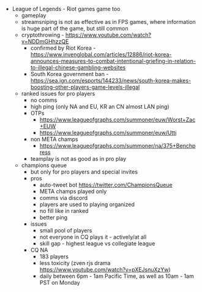 - League of Legends - Riot games game too
	- gameplay
	- streamsniping is not as effective as in FPS games, where information is huge part of the game, but still common
	- cryptothrowing - https://www.youtube.com/watch?v=NDDmGHhzzQE
		- confirmed by Riot Korea - https://www.invenglobal.com/articles/12886/riot-korea-announces-measures-to-combat-intentional-griefing-in-relation-to-illegal-chinese-gambling-websites
		- South Korea government ban - https://sea.ign.com/esports/144233/news/south-korea-makes-boosting-other-players-game-levels-illegal
	- ranked issues for pro players
		- no comms
		- high ping (only NA and EU, KR an CN almost LAN ping)
		- OTPs
			- https://www.leagueofgraphs.com/summoner/euw/Worst+Zac+EUW
			- https://www.leagueofgraphs.com/summoner/euw/Utti
		- non META champs
			- https://www.leagueofgraphs.com/summoner/na/375+Benchpress
		- teamplay is not as good as in pro play
	- champions queue
		- but only for pro players and special invites
		- pros
			- auto-tweet bot https://twitter.com/ChampionsQueue
			- META champs played only
			- comms via discord
			- players are used to playing organized
			- no fill like in ranked
			- better ping
		- issues
			- small pool of players
			- not everyone in CQ plays it - actively/at all
			- skill gap - highest league vs collegiate league
		- CQ NA
			- 183 players
			- less toxicity (zven rjs drama https://www.youtube.com/watch?v=pXEJsnuXzYw)
			- daily between 6pm - 1am Pacific Time, as well as 10am - 1am PST on Monday
			

